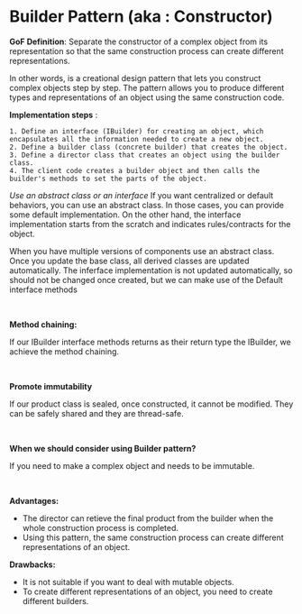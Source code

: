 # Builder Pattern (aka : Constructor)

**GoF Definition**:
Separate the constructor of a complex object from its representation so that the same construction process can create different representations.

In other words, is a creational design pattern that lets you construct complex objects step by step. The pattern allows you to produce different
types and representations of an object using the same construction code.

**Implementation steps** :

    1. Define an interface (IBuilder) for creating an object, which encapsulates all the information needed to create a new object.
    2. Define a builder class (concrete builder) that creates the object.
    3. Define a director class that creates an object using the builder class.
    4. The client code creates a builder object and then calls the builder's methods to set the parts of the object.

*Use an abstract class or an interface*
If you want centralized or default behaviors, you can use an abstract class. In those cases, you can provide some default implementation.
On the other hand, the interface implementation starts from the scratch and indicates rules/contracts for the object.

When you have multiple versions of components use an abstract class. Once you update the base class, all derived classes are updated automatically.
The inferface implementation is not updated automatically, so should not be changed once created, but we can make use of the Default interface methods
 
<br> 

**Method chaining:** 

If our IBuilder interface methods returns as their return type the IBuilder, we achieve the method chaining.
 
<br>

**Promote immutability** 

If our product class is sealed, once constructed, it cannot be modified. They can be safely shared and they are thread-safe.

<br>

**When we should consider using Builder pattern?** 

If you need to make a complex object and needs to be immutable. 

<br> 


**Advantages:**
* The director can retieve the final product from the builder when the whole construction process is completed.
* Using this pattern, the same construction process can create different representations of an object.

**Drawbacks:**
* It is not suitable if you want to deal with mutable objects.
* To create different representations of an object, you need to create different builders.